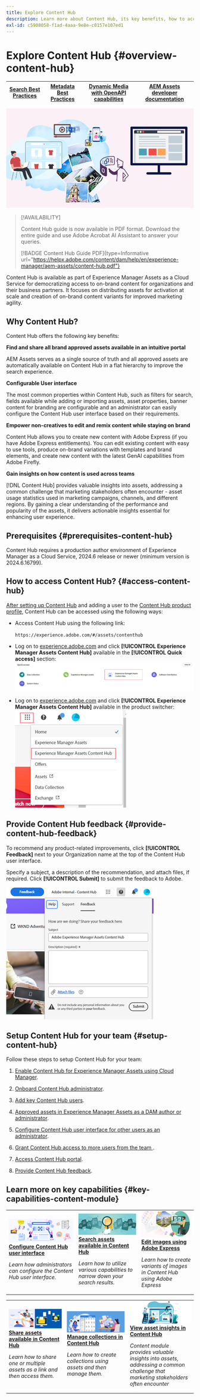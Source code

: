 ```yaml
---
title: Explore Content Hub
description: Learn more about Content Hub, its key benefits, how to access it, and how to provide feedback around the options available in Content Hub.
exl-id: c5908058-f1ad-4aaa-9e8e-c0157e107ed1
---
```

# Explore Content Hub {#overview-content-hub}

| [Search Best Practices](/help/assets/search-best-practices.md) |[Metadata Best Practices](/help/assets/metadata-best-practices.md)|[Dynamic Media with OpenAPI capabilities](/help/assets/dynamic-media-open-apis-overview.md)|[AEM Assets developer documentation](https://developer.adobe.com/experience-cloud/experience-manager-apis/)|
| ------------- | --------------------------- |----|-----|

![Content Hub overview](assets/content-hub-overview.png)

>[!AVAILABILITY]
>
>Content Hub guide is now available in PDF format. Download the entire guide and use Adobe Acrobat AI Assistant to answer your queries. 
>
>[!BADGE Content Hub Guide PDF]{type=Informative url="https://helpx.adobe.com/content/dam/help/en/experience-manager/aem-assets/content-hub.pdf"}

Content Hub is available as part of Experience Manager Assets as a Cloud Service for democratizing access to on-brand content for organizations and their business partners. It focuses on distributing assets for activation at scale and creation of on-brand content variants for improved marketing agility.

## Why Content Hub?

Content Hub offers the following key benefits:

**Find and share all brand approved assets available in an intuitive portal** 

AEM Assets serves as a single source of truth and all approved assets are automatically available on Content Hub in a flat hierarchy to improve the search experience.

**Configurable User interface**

 The most common properties within Content Hub, such as filters for search, fields available while adding or importing assets, asset properties, banner content for branding are configurable and an administrator can easily configure the Content Hub user interface based on their requirements.   

**Empower non-creatives to edit and remix content while staying on brand**

Content Hub allows you to create new content with Adobe Express (if you have Adobe Express entitlements). You can edit existing content with easy to use tools, produce on-brand variations with templates and brand elements, and create new content with the latest GenAI capabilities from Adobe Firefly.

**Gain insights on how content is used across teams**

[!DNL Content Hub] provides valuable insights into assets, addressing a common challenge that marketing stakeholders often encounter - asset usage statistics used in marketing campaigns, channels, and different regions. By gaining a clear understanding of the performance and popularity of the assets, it delivers actionable insights essential for enhancing user experience.

## Prerequisites {#prerequisites-content-hub}

Content Hub requires a production author environment of Experience Manager as a Cloud Service, 2024.6 release or newer (minimum version is 2024.6.16799).

## How to access Content Hub? {#access-content-hub}

[After setting up Content Hub](/help/assets/deploy-content-hub.md) and adding a user to the [Content Hub product profile](/help/assets/deploy-content-hub.md#content-hub-instance-product-profile), Content Hub can be accessed using the following ways:

* Access Content Hub using the following link:

   `https://experience.adobe.com/#/assets/contenthub`

* Log on to [experience.adobe.com](https://auth.services.adobe.com/en_GB/index.html?callback=https%3A%2F%2Fims-na1.adobelogin.com%2Fims%2Fadobeid%2Fexc_app%2FAdobeID%2Ftoken%3Fredirect_uri%3Dhttps%253A%252F%252Fexperience.adobe.com%252F%2523old_hash%253Dold_hash%253D%252523%25252F%2526from_ims%253Dtrue%253Fclient_id%253Dexc_app%2526api%253Dauthorize%2526scope%253Dab.manage%252Caccount_cluster.read%252Cadditional_info%252Cadditional_info.job_function%252Cadditional_info.projectedProductContext%252Cadditional_info.roles%252CAdobeID%252Cadobeio.appregistry.read%252Cadobeio_api%252Caudiencemanager_api%252Ccreative_cloud%252Cmps%252Copenid%252Corg.read%252Cpps.read%252Cread_organizations%252Cread_pc%252Cread_pc.acp%252Cread_pc.dma_tartan%252Csession%26state%3D%257B%2522jslibver%2522%253A%2522v2-v0.31.0-2-g1e8a8a8%2522%252C%2522nonce%2522%253A%25222316022399331147%2522%257D%26code_challenge_method%3Dplain%26use_ms_for_expiry%3Dtrue&client_id=exc_app&scope=ab.manage%2Caccount_cluster.read%2Cadditional_info%2Cadditional_info.job_function%2Cadditional_info.projectedProductContext%2Cadditional_info.roles%2CAdobeID%2Cadobeio.appregistry.read%2Cadobeio_api%2Caudiencemanager_api%2Ccreative_cloud%2Cmps%2Copenid%2Corg.read%2Cpps.read%2Cread_organizations%2Cread_pc%2Cread_pc.acp%2Cread_pc.dma_tartan%2Csession&state=%7B%22jslibver%22%3A%22v2-v0.31.0-2-g1e8a8a8%22%2C%22nonce%22%3A%222316022399331147%22%7D&relay=64da7fa8-cd9e-47cf-9892-7f3ef3092f8c&locale=en_GB&flow_type=token&dctx_id=v%3A2%2Cs%2Cf%2Cb8e64530-b013-11ee-a6c1-e721bdec0171&idp_flow_type=login&response_type=token&profile_filter=%7B%22findFirst%22%3Atrue%2C+%22fallbackToAA%22%3Atrue%2C+%22preferForwardProfile%22%3Atrue%2C+%22searchEntireCluster%22%3Atrue%7D%3B+isOwnedByOrg%28%2776B329395DF155D60A495E2C%40AdobeOrg%27%29&code_challenge_method=plain&redirect_uri=https%3A%2F%2Fexperience.adobe.com%2F%23old_hash%3Dold_hash%3D%2523%252F%26from_ims%3Dtrue%3Fclient_id%3Dexc_app%26api%3Dauthorize%26scope%3Dab.manage%2Caccount_cluster.read%2Cadditional_info%2Cadditional_info.job_function%2Cadditional_info.projectedProductContext%2Cadditional_info.roles%2CAdobeID%2Cadobeio.appregistry.read%2Cadobeio_api%2Caudiencemanager_api%2Ccreative_cloud%2Cmps%2Copenid%2Corg.read%2Cpps.read%2Cread_organizations%2Cread_pc%2Cread_pc.acp%2Cread_pc.dma_tartan%2Csession&use_ms_for_expiry=true#/) and click **[!UICONTROL Experience Manager Assets Content Hub]** available in the **[!UICONTROL Quick access]** section:
   ![Content Hub Access](assets/access-content-hub.png)

* Log on to [experience.adobe.com](https://auth.services.adobe.com/en_GB/index.html?callback=https%3A%2F%2Fims-na1.adobelogin.com%2Fims%2Fadobeid%2Fexc_app%2FAdobeID%2Ftoken%3Fredirect_uri%3Dhttps%253A%252F%252Fexperience.adobe.com%252F%2523old_hash%253Dold_hash%253D%252523%25252F%2526from_ims%253Dtrue%253Fclient_id%253Dexc_app%2526api%253Dauthorize%2526scope%253Dab.manage%252Caccount_cluster.read%252Cadditional_info%252Cadditional_info.job_function%252Cadditional_info.projectedProductContext%252Cadditional_info.roles%252CAdobeID%252Cadobeio.appregistry.read%252Cadobeio_api%252Caudiencemanager_api%252Ccreative_cloud%252Cmps%252Copenid%252Corg.read%252Cpps.read%252Cread_organizations%252Cread_pc%252Cread_pc.acp%252Cread_pc.dma_tartan%252Csession%26state%3D%257B%2522jslibver%2522%253A%2522v2-v0.31.0-2-g1e8a8a8%2522%252C%2522nonce%2522%253A%25222316022399331147%2522%257D%26code_challenge_method%3Dplain%26use_ms_for_expiry%3Dtrue&client_id=exc_app&scope=ab.manage%2Caccount_cluster.read%2Cadditional_info%2Cadditional_info.job_function%2Cadditional_info.projectedProductContext%2Cadditional_info.roles%2CAdobeID%2Cadobeio.appregistry.read%2Cadobeio_api%2Caudiencemanager_api%2Ccreative_cloud%2Cmps%2Copenid%2Corg.read%2Cpps.read%2Cread_organizations%2Cread_pc%2Cread_pc.acp%2Cread_pc.dma_tartan%2Csession&state=%7B%22jslibver%22%3A%22v2-v0.31.0-2-g1e8a8a8%22%2C%22nonce%22%3A%222316022399331147%22%7D&relay=64da7fa8-cd9e-47cf-9892-7f3ef3092f8c&locale=en_GB&flow_type=token&dctx_id=v%3A2%2Cs%2Cf%2Cb8e64530-b013-11ee-a6c1-e721bdec0171&idp_flow_type=login&response_type=token&profile_filter=%7B%22findFirst%22%3Atrue%2C+%22fallbackToAA%22%3Atrue%2C+%22preferForwardProfile%22%3Atrue%2C+%22searchEntireCluster%22%3Atrue%7D%3B+isOwnedByOrg%28%2776B329395DF155D60A495E2C%40AdobeOrg%27%29&code_challenge_method=plain&redirect_uri=https%3A%2F%2Fexperience.adobe.com%2F%23old_hash%3Dold_hash%3D%2523%252F%26from_ims%3Dtrue%3Fclient_id%3Dexc_app%26api%3Dauthorize%26scope%3Dab.manage%2Caccount_cluster.read%2Cadditional_info%2Cadditional_info.job_function%2Cadditional_info.projectedProductContext%2Cadditional_info.roles%2CAdobeID%2Cadobeio.appregistry.read%2Cadobeio_api%2Caudiencemanager_api%2Ccreative_cloud%2Cmps%2Copenid%2Corg.read%2Cpps.read%2Cread_organizations%2Cread_pc%2Cread_pc.acp%2Cread_pc.dma_tartan%2Csession&use_ms_for_expiry=true#/) and click **[!UICONTROL Experience Manager Assets Content Hub]** available in the product switcher:
   ![Content Hub Access method 3](assets/access-content-hub-alternate.png)



## Provide Content Hub feedback {#provide-content-hub-feedback}

To recommend any product-related improvements, click **[!UICONTROL Feedback]** next to your Organization name at the top of the Content Hub user interface.

Specify a subject, a description of the recommendation, and attach files, if required. Click **[!UICONTROL Submit]** to submit the feedback to Adobe.

![Content Hub feedback](assets/content-hub-feedback.png)

## Setup Content Hub for your team {#setup-content-hub}

Follow these steps to setup Content Hub for your team:

1. [Enable Content Hub for Experience Manager Assets using Cloud Manager](deploy-content-hub.md#enable-content-hub).

1. [Onboard Content Hub administrator](deploy-content-hub.md#onboard-content-hub-administrator).

1. [Add key Content Hub users](deploy-content-hub.md#onboard-content-hub-consumer-users).

1. [Approved assets in Experience Manager Assets as a DAM author or administrator](approve-assets.md). 

1. [Configure Content Hub user interface for other users as an administrator](configure-content-hub-ui-options.md).

1. [Grant Content Hub access to more users from the team ](deploy-content-hub.md#onboard-content-hub-consumer-users).

1. [Access Content Hub portal](#access-content-hub).

1. [Provide Content Hub feedback](#provide-content-hub-feedback).


## Learn more on key capabilities {#key-capabilities-content-module}

<table>
<td>
   <a href="/help/assets/configure-content-hub-ui-options.md">
   <img alt="Deploy Content Hub" src="./assets/configure-assets.png" />
   </a>
   <div>
      <a href="/help/assets/configure-content-hub-ui-options.md">
      <strong>Configure Content Hub user interface</strong>
      </a>
   </div>
   <p>
      <em>Learn how administrators can configure the Content Hub user interface. </em>
   </p>
</td>


<td>
   <a href="/help/assets/search-assets-content-hub.md">
   <img alt="Search assets available in Content Hub" src="./assets/search.png" />
   </a>
   <div>
      <a href="/help/assets/search-assets-content-hub.md">
      <strong>Search assets available in Content Hub</strong>
      </a>
   </div>
   <p>
      <em>Learn how to utilize various capabilities to narrow down your search results.</em>
   </p>
</td>
<td>
   <a href="/help/assets/edit-images-content-hub.md">
   <img alt="Edit images using Adobe Express" src="./assets/edit-images-content-hub.png" />
   </a>
   <div>
      <a href="/help/assets/edit-images-content-hub.md">
      <strong>Edit images using Adobe Express</strong>
      </a>
   </div>
   <p>
      <em>Learn how to create variants of images in Content Hub using Adobe Express</em>
   </p>
</td>
</table>
<table>
<td>
   <a href="/help/assets/share-assets-content-hub.md">
   <img alt="Share assets available in Content Hub" src="./assets/share-assets-banner.png" />
   </a>
   <div>
      <a href="/help/assets/share-assets-content-hub.md">
      <strong>Share assets available in Content Hub</strong>
      </a>
   </div>
   <p>
      <em>Learn how to share one or multiple assets as a link and then access them.</em>
   </p>
</td>
<td>
   <a href="/help/assets/collections-content-hub.md">
   <img alt="Manage collections in Content Hub" src="./assets/manage-collection.png" />
   </a>
   <div>
      <a href="/help/assets/collections-content-hub.md">
      <strong>Manage collections in Content Hub</strong>
      </a>
   </div>
   <p>
      <em>Learn how to create collections using assets and then manage them.</em>
   </p>
</td>
<td>
   <a href="/help/assets/insights-content-hub.md">
   <img alt="Share assets available in Content Hub" src="./assets/asset-insights-banner.jpg" />
   </a>
   <div>
      <a href="/help/assets/insights-content-hub.md">
      <strong>View asset insights in Content Hub</strong>
      </a>
   </div>
   <p>
      <em> Content module provides valuable insights into assets, addressing a common challenge that marketing stakeholders often encounter</em>
   </p>
</td>
</table>
